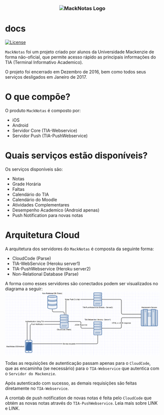 <h3 align="center">
  <img src="https://avatars3.githubusercontent.com/u/23482314" alt="MackNotas Logo" />
</h3>

docs
============

[![License](https://img.shields.io/badge/license-MIT-green.svg?style=flat)](https://github.com/MackNotas/docs/blob/master/LICENSE)

`MackNotas` foi um projeto criado por alunos da Universidade Mackenzie de forma não-oficial, que permite acesso rápido as principais informações do TIA (Terminal Informativo Academico).

O projeto foi encerrado em Dezembro de 2016, bem como todos seus serviços desligados em Janeiro de 2017.

O que compõe?
============
O produto `MackNotas` é composto por:
  - iOS
  - Android
  - Servidor Core (TIA-Webservice)
  - Servidor Push (TIA-PushWebservice)
  
Quais serviços estão disponíveis?
============
Os serviços disponíveis são:
  - Notas
  - Grade Horária
  - Faltas
  - Calendário do TIA
  - Calendário do Moodle
  - Atividades Complementares
  - Desempenho Academico (Android apenas)
  - Push Notification para novas notas

Arquitetura Cloud
============
A arquitetura dos servidores do `MackNotas` é composta da seguinte forma:
  - CloudCode (Parse)
  - TIA-WebService (Heroku server1)
  - TIA-PushWebservice (Heroku server2)
  - Non-Relational Database (Parse)

A forma como esses servidores são conectados podem ser visualizados no diagrama a seguir:
<img src="./macknotascloud.png" alt="MackNotas network diagram" />

Todas as requisições de autenticação passam apenas para o `CloudCode`, que as encaminha (se necessário) para o `TIA-Webservice` que autentica com o `Servidor do Mackenzie`.

Após autenticado com sucesso, as demais requisições são feitas diretamente no `TIA-Webservice`.

A crontab de push notification de novas notas é feita pelo `CloudCode` que obtém as novas notas através do `TIA-PushWebservice`. Leia mais sobre LINK e LINK.

